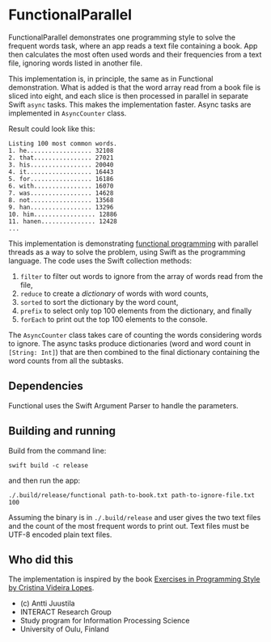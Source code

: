 # FunctionalParallel

FunctionalParallel demonstrates one programming style to solve the frequent words task, where an app reads a text file containing a book. App then calculates the most often used words and their frequencies from a text file, ignoring words listed in another file. 

This implementation is, in principle, the same as in Functional demonstration. What is added is that the word array read from a book file is sliced into eight, and each slice is then processed in parallel in separate Swift `async` tasks. This makes the implementation faster. Async tasks are implemented in `AsyncCounter` class.

Result could look like this:

```console
Listing 100 most common words.
1. he.................. 32108
2. that................ 27021
3. his................. 20040
4. it.................. 16443
5. for................. 16186
6. with................ 16070
7. was................. 14628
8. not................. 13568
9. han................. 13296
10. him................. 12886
11. hanen............... 12428
...
```

This implementation is demonstrating [functional programming](https://en.wikipedia.org/wiki/Functional_programming) with parallel threads as a way to solve the problem, using Swift as the programming language. The code uses the Swift collection methods:

1. `filter` to filter out words to ignore from the array of words read from the file,
1. `reduce` to create a *dictionary* of words with word counts,
1. `sorted` to sort the dictionary by the word count,
1. `prefix` to select only top 100 elements from the dictionary, and finally
1. `forEach` to print out the top 100 elements to the console.

The `AsyncCounter` class takes care of counting the words considering words to ignore. The async tasks produce dictionaries (word and word count in `[String: Int]`) that are then combined to the final dictionary containing the word counts from all the subtasks.


## Dependencies

Functional uses the Swift Argument Parser to handle the parameters.


## Building and running

Build from the command line:

```console
swift build -c release
```

and then run the app:

```console
./.build/release/functional path-to-book.txt path-to-ignore-file.txt 100 
```

Assuming the binary is in `./.build/release` and user gives the two text files and the count of the most frequent words to print out. Text files must be UTF-8 encoded plain text files.


## Who did this

The implementation is inspired by the book [Exercises in Programming Style by Cristina Videira Lopes](https://www.routledge.com/Exercises-in-Programming-Style/Lopes/p/book/9780367350208).


* (c) Antti Juustila
* INTERACT Research Group
* Study program for Information Processing Science
* University of Oulu, Finland

